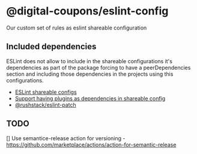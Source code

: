 # @digital-coupons/eslint-config

Our custom set of rules as eslint shareable configuration

## Included dependencies

ESLint does not allow to include in the shareable configurations it's
dependencies as part of the package forcing to have a peerDependencies section
and including those dependencies in the projects using this configurations.

* [ESLint shareable configs](https://eslint.org/docs/latest/developer-guide/shareable-configs)
* [Support having plugins as dependencies in shareable config](https://github.com/eslint/eslint/issues/3458)
* [@rushstack/eslint-patch](https://www.npmjs.com/package/@rushstack/eslint-patch)


## TODO

[] Use semantice-release action for versioning - https://github.com/marketplace/actions/action-for-semantic-release
